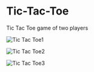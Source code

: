 # Tic-Tac-Toe
Tic Tac Toe game of two players

![Tic Tac Toe1](https://user-images.githubusercontent.com/69786552/131660259-ab4e9d77-6a9b-4c36-8987-e5adf500e4ce.jpeg)

![Tic Tac Toe2](https://user-images.githubusercontent.com/69786552/131660271-5401f4cb-6c3e-41ea-a4f9-c3da45d53205.jpeg)

![Tic Tac Toe3](https://user-images.githubusercontent.com/69786552/131660285-f9c5b5b6-d2dc-41eb-923e-54ec21f549e7.jpeg)



